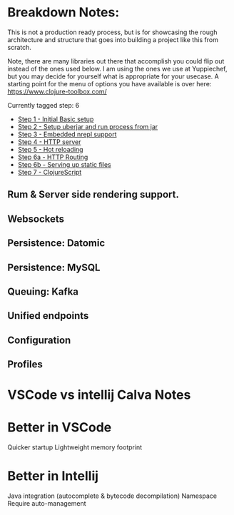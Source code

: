 # Breakdown Notes:

This is not a production ready process, but is for showcasing the rough architecture and structure that goes into building a project like this from scratch.

Note, there are many libraries out there that accomplish you could flip out instead of the ones used below. I am using the ones we use at Yuppiechef, but you may decide for yourself what is appropriate for your usecase. A starting point for the menu of options you have available is over here: https://www.clojure-toolbox.com/

Currently tagged step: 6

 - [Step 1 - Initial Basic setup](doc/step1-initial.md)
 - [Step 2 - Setup uberjar and run process from jar](doc/step2-uberjar.md)
 - [Step 3 - Embedded nrepl support](doc/step3-nrepl.md)
 - [Step 4 - HTTP server](doc/step4-http.md)
 - [Step 5 - Hot reloading](doc/step5-hotreload.md)
 - [Step 6a - HTTP Routing](doc/step6a-httprouting.md)
 - [Step 6b - Serving up static files](doc/step6b-static-files.md)
 - [Step 7 - ClojureScript](doc/step7-clojurescript.md)

## Rum & Server side rendering support.

## Websockets

## Persistence: Datomic

## Persistence: MySQL

## Queuing: Kafka

## Unified endpoints

## Configuration

## Profiles

# VSCode vs intellij Calva Notes


# Better in VSCode
Quicker startup
Lightweight memory footprint

# Better in Intellij
Java integration (autocomplete & bytecode decompilation)
Namespace Require auto-management

